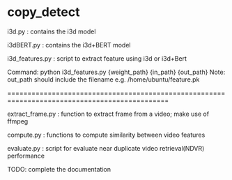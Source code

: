 # copy_detect

i3d.py : contains the i3d model

i3dBERT.py : contains the i3d+BERT model

i3d_features.py : script to extract feature using i3d or i3d+Bert

Command: python i3d_features.py {weight_path} {in_path} {out_path}
Note: out_path should include the filename e.g. /home/ubuntu/feature.pk

==============================================================================================

extract_frame.py : function to extract frame from a video; make use of ffmpeg

compute.py : functions to compute similarity between video features

evaluate.py : script for evaluate near duplicate video retrieval(NDVR) performance

TODO: complete the documentation
